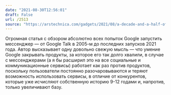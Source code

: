 ```yaml
---
date: "2021-08-30T12:56:01"
draft: False
url: /2513
source: "https://arstechnica.com/gadgets/2021/08/a-decade-and-a-half-of-instability-the-history-of-google-messaging-apps/"
---
```


Огромная статья с обзором абсолютно всех попыток Google запустить мессенджер — от Google Talk в 2005-м до последних запусков 2021 года. Автор высказывает одну довольно свежую мысль — что умение Google закрывать продукты, за которое его так долго хвалили, в случае с мессенджерами (а я бы расширил это на все социальные и коммуникационные сервисы) работает как раз против продуктов, поскольку пользователи постоянно разочаровываются и теряют возможность использовать сервисы, в отличие от конкурентов, которые уже исчисляют собственную историю 9-12 годами и, напротив, только увеличивают базу.
